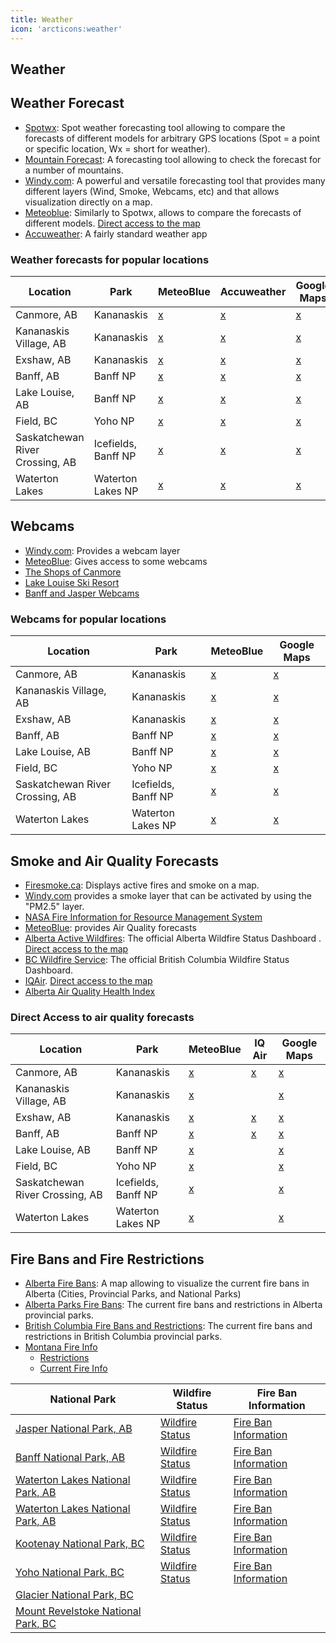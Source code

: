```yaml
---
title: Weather
icon: 'arcticons:weather'
---
```


## Weather


## Weather Forecast
- [Spotwx](https://spotwx.com/): Spot weather forecasting tool allowing to compare the forecasts of different models for arbitrary GPS locations (Spot = a point or specific location, Wx = short for weather).
- [Mountain Forecast](https://www.mountain-forecast.com/): A forecasting tool allowing to check the forecast for a number of mountains.
- [Windy.com](https://www.windy.com): A powerful and versatile forecasting tool that provides many different layers (Wind, Smoke, Webcams, etc) and that allows visualization directly on a map.
- [Meteoblue](https://www.meteoblue.com): Similarly to Spotwx, allows to compare the forecasts of different models. [Direct access to the map](https://www.meteoblue.com/en/weather/maps#coords=6/50.642/-116.151&map=windAnimation~rainbow~auto~10%20m%20above%20gnd~none)
- [Accuweather](https://www.accuweather.com/): A fairly standard weather app

### Weather forecasts for popular locations

| Location                        | Park                | MeteoBlue                                                                                 | Accuweather                                                                                                                          | Google Maps                                    |
| ------------------------------- | ------------------- | ----------------------------------------------------------------------------------------- | ------------------------------------------------------------------------------------------------------------------------------------ | ---------------------------------------------- |
| Canmore, AB                     | Kananaskis          | [x](https://www.meteoblue.com/en/weather/week/canmore_canada_5914894)                     | [x](https://www.accuweather.com/en/ca/canmore/t1w/weather-forecast/52142?city=canmore)                                               | [x](https://maps.app.goo.gl/dHDkmTMr14T41tUR6) |
| Kananaskis Village, AB          | Kananaskis          | [x](https://www.meteoblue.com/en/weather/week/kananaskis_canada_11071526)                 | [x](https://www.accuweather.com/en/ca/kananaskis/t0l/weather-forecast/52284?city=kananaskis)                                         | [x](https://maps.app.goo.gl/jTuxYv44GBihxaYE9) |
| Exshaw, AB                      | Kananaskis          | [x](https://www.meteoblue.com/en/weather/week/exshaw_canada_6940305)                      | [x](https://www.accuweather.com/en/ca/exshaw/t0l/weather-forecast/51959?city=exshaw)                                                 | [x](https://maps.app.goo.gl/TNzvnFhgVuA9yM9e8) |
| Banff, AB                       | Banff NP            | [x](https://www.meteoblue.com/en/weather/week/banff_canada_5892532)                       | [x](https://www.accuweather.com/en/ca/banff/t1l/weather-forecast/51958?city=banff)                                                   | [x](https://maps.app.goo.gl/QSYZfmGA1wwh3utA8) |
| Lake Louise, AB                 | Banff NP            | [x](https://www.meteoblue.com/en/weather/week/lake-louise_canada_6048483)                 | [x](https://www.accuweather.com/en/ca/lake-louise/t0l/weather-forecast/51957?city=lake%20louise)                                     | [x](https://maps.app.goo.gl/83xmkaC4tKPvm7us9) |
| Field, BC                       | Yoho NP             | [x](https://www.meteoblue.com/en/weather/week/field_canada_5952555)                       | [x](https://www.accuweather.com/en/ca/field/v0a/weather-forecast/52832?city=field)                                                   | [x](https://maps.app.goo.gl/syCQaXDywvcB6LFe8) |
| Saskatchewan River Crossing, AB | Icefields, Banff NP | [x](https://www.meteoblue.com/en/weather/week/saskatchewan-river-crossing_canada_6141254) | [x](https://www.accuweather.com/en/ca/saskatchewan-river-crossing/t0l/weather-forecast/2295584?city=saskatchewan%20river%20crossing) | [x](https://maps.app.goo.gl/mJMb7fR3dfc4U6jz5) |
| Waterton Lakes                  | Waterton Lakes NP   | [x](https://www.meteoblue.com/en/weather/week/waterton-lakes_canada_8051152)              | [x](https://www.accuweather.com/en/ca/waterton-park/t0k/daily-weather-forecast/61)                                                   | [x](https://maps.app.goo.gl/THkt6fjDwKHTh9RP8) |


## Webcams
- [Windy.com](https://www.windy.com): Provides a webcam layer
- [MeteoBlue](https://www.meteoblue.com/en/weather/webcams/): Gives access to some webcams
- [The Shops of Canmore](https://theshopsofcanmore.panomax.com/)
- [Lake Louise Ski Resort](https://skilouise.roundshot.com/ptarmigan/#/)
- [Banff and Jasper Webcams](https://www.banffjaspercollection.com/plan-your-trip/webcams/#/0)


### Webcams for popular locations

| Location                        | Park                | MeteoBlue                                                                                    | Google Maps                                    |
| ------------------------------- | ------------------- | -------------------------------------------------------------------------------------------- | ---------------------------------------------- |
| Canmore, AB                     | Kananaskis          | [x](https://www.meteoblue.com/en/weather/webcams/canmore_canada_5914894)                     | [x](https://maps.app.goo.gl/dHDkmTMr14T41tUR6) |
| Kananaskis Village, AB          | Kananaskis          | [x](https://www.meteoblue.com/en/weather/webcams/kananaskis_canada_11071526)                 | [x](https://maps.app.goo.gl/jTuxYv44GBihxaYE9) |
| Exshaw, AB                      | Kananaskis          | [x](https://www.meteoblue.com/en/weather/webcams/exshaw_canada_6940305)                      | [x](https://maps.app.goo.gl/TNzvnFhgVuA9yM9e8) |
| Banff, AB                       | Banff NP            | [x](https://www.meteoblue.com/en/weather/webcams/banff_canada_5892532)                       | [x](https://maps.app.goo.gl/QSYZfmGA1wwh3utA8) |
| Lake Louise, AB                 | Banff NP            | [x](https://www.meteoblue.com/en/weather/webcams/lake-louise_canada_6048483)                 | [x](https://maps.app.goo.gl/83xmkaC4tKPvm7us9) |
| Field, BC                       | Yoho NP             | [x](https://www.meteoblue.com/en/weather/webcams/field_canada_5952555)                       | [x](https://maps.app.goo.gl/syCQaXDywvcB6LFe8) |
| Saskatchewan River Crossing, AB | Icefields, Banff NP | [x](https://www.meteoblue.com/en/weather/webcams/saskatchewan-river-crossing_canada_6141254) | [x](https://maps.app.goo.gl/mJMb7fR3dfc4U6jz5) |
| Waterton Lakes                  | Waterton Lakes NP   | [x](https://www.meteoblue.com/en/weather/webcams/waterton-lakes_canada_8051152)              | [x](https://maps.app.goo.gl/THkt6fjDwKHTh9RP8) |


## Smoke and Air Quality Forecasts
- [Firesmoke.ca](https://firesmoke.ca/forecasts/current/): Displays active fires and smoke on a map.
- [Windy.com](https://www.windy.com) provides a smoke layer that can be activated by using the "PM2.5" layer.
- [NASA Fire Information for Resource Management System](https://firms.modaps.eosdis.nasa.gov/map/#d:24hrs;@-106.6,51.3,6.0z)
- [MeteoBlue](https://www.meteoblue.com/en/weather/outdoorsports/airquality/): provides Air Quality forecasts
- [Alberta Active Wildfires](https://www.alberta.ca/wildfire-status#jumplinks-0): The official Alberta Wildfire Status Dashboard . [Direct access to the map](https://www.arcgis.com/apps/dashboards/3ffcc2d0ef3e4e0999b0cf8b636defa3)
- [BC Wildfire Service](https://wildfiresituation.nrs.gov.bc.ca/map): The official British Columbia Wildfire Status Dashboard.
- [IQAir](https://www.iqair.com/). [Direct access to the map](https://www.iqair.com/air-quality-map)
- [Alberta Air Quality Health Index](https://airquality.alberta.ca/map)


### Direct Access to air quality forecasts

| Location                        | Park                | MeteoBlue                                                                                        | IQ Air                                            | Google Maps                                    |
| ------------------------------- | ------------------- | ------------------------------------------------------------------------------------------------ | ------------------------------------------------- | ---------------------------------------------- |
| Canmore, AB                     | Kananaskis          | [x](https://www.meteoblue.com/en/weather/outdoorsports/airquality/canmore_canada_5914894)        | [x](https://www.iqair.com/canada/alberta/canmore) | [x](https://maps.app.goo.gl/dHDkmTMr14T41tUR6) |
| Kananaskis Village, AB          | Kananaskis          | [x](https://www.meteoblue.com/en/weather/outdoorsports/airquality/kananaskis_canada_11071526)    |                                                   | [x](https://maps.app.goo.gl/jTuxYv44GBihxaYE9) |
| Exshaw, AB                      | Kananaskis          | [x](https://www.meteoblue.com/en/weather/outdoorsports/airquality/exshaw_canada_6940305)         | [x](https://www.iqair.com/canada/alberta/exshaw)  | [x](https://maps.app.goo.gl/TNzvnFhgVuA9yM9e8) |
| Banff, AB                       | Banff NP            | [x](https://www.meteoblue.com/en/weather/outdoorsports/airquality/banff_canada_5892532)          | [x](https://www.iqair.com/canada/alberta/banff)   | [x](https://maps.app.goo.gl/QSYZfmGA1wwh3utA8) |
| Lake Louise, AB                 | Banff NP            | [x](https://www.meteoblue.com/en/weather/outdoorsports/airquality/lake-louise_canada_6048483)    |                                                   | [x](https://maps.app.goo.gl/83xmkaC4tKPvm7us9) |
| Field, BC                       | Yoho NP             | [x](https://www.meteoblue.com/en/weather/outdoorsports/airquality/field_canada_5952555)          |                                                   | [x](https://maps.app.goo.gl/syCQaXDywvcB6LFe8) |
| Saskatchewan River Crossing, AB | Icefields, Banff NP | [x](https://www.meteoblue.com/en/weather/week/saskatchewan-river-crossing_canada_6141254)        |                                                   | [x](https://maps.app.goo.gl/mJMb7fR3dfc4U6jz5) |
| Waterton Lakes                  | Waterton Lakes NP   | [x](https://www.meteoblue.com/en/weather/outdoorsports/airquality/waterton-lakes_canada_8051152) |                                                   | [x](https://maps.app.goo.gl/THkt6fjDwKHTh9RP8) |


## Fire Bans and Fire Restrictions

- [Alberta Fire Bans](https://albertafirebans.ca/): A map allowing to visualize the current fire bans in Alberta (Cities, Provincial Parks, and National Parks)
- [Alberta Parks Fire Bans](https://www.albertaparks.ca/albertaparksca/advisories-public-safety/fire-bans/): The current fire bans and restrictions in Alberta provincial parks.
- [British Columbia Fire Bans and Restrictions](https://www2.gov.bc.ca/gov/content/safety/wildfire-status/prevention/fire-bans-and-restrictions): The current fire bans and restrictions in British Columbia provincial parks.
- [Montana Fire Info](https://www.mtfireinfo.org)
  - [Restrictions](https://www.mtfireinfo.org/pages/restrictions)
  - [Current Fire Info](https://www.mtfireinfo.org/pages/current-fire-info)


| National Park                                                                                                   | Wildfire Status                                                                                                    | Fire Ban Information                                                                                                  |
| --------------------------------------------------------------------------------------------------------------- | ------------------------------------------------------------------------------------------------------------------ | --------------------------------------------------------------------------------------------------------------------- |
| [Jasper National Park, AB](https://parks.canada.ca/pn-np/ab/jasper/visit/feu-alert-fire)                        | [Wildfire Status](https://parks.canada.ca/pn-np/ab/jasper/visit/feu-alert-fire/feudeforet-wildfire)                | [Fire Ban Information](https://parks.canada.ca/pn-np/ab/jasper/visit/feu-alert-fire/interdit-ban)                     |
| [Banff National Park, AB](https://parks.canada.ca/pn-np/ab/banff/nature/conservation/feu-fire)                  | [Wildfire Status](https://parks.canada.ca/pn-np/ab/banff/nature/conservation/feu-fire/miseajour-update)            | [Fire Ban Information](https://parks.canada.ca/pn-np/ab/banff/nature/conservation/feu-fire/interdit-ban)              |
| [Waterton Lakes National Park, AB](https://parks.canada.ca/pn-np/ab/waterton/nature/environment/feu-fire)       | [Wildfire Status](https://parks.canada.ca/pn-np/ab/waterton/nature/environment/feu-fire/fue-fire-info#fire-danger) | [Fire Ban Information](https://parks.canada.ca/pn-np/ab/waterton/nature/environment/feu-fire/fue-fire-info#safe-fire) |
| [Waterton Lakes National Park, AB](https://parks.canada.ca/pn-np/ab/waterton/nature/environment/feu-fire)       | [Wildfire Status](https://parks.canada.ca/pn-np/ab/waterton/nature/environment/feu-fire/fue-fire-info#fire-danger) | [Fire Ban Information](https://parks.canada.ca/pn-np/ab/waterton/nature/environment/feu-fire/fue-fire-info#safe-fire) |
| [Kootenay National Park, BC](https://parks.canada.ca/pn-np/bc/kootenay/visit/feu-alert-fire)                    | [Wildfire Status](https://parks.canada.ca/pn-np/bc/kootenay/visit/feu-alert-fire/feudeforet-wildfire)              | [Fire Ban Information](https://parks.canada.ca/pn-np/bc/kootenay/visit/feu-alert-fire/interdit-ban)                   |
| [Yoho National Park, BC](https://parks.canada.ca/pn-np/bc/yoho/visit/feu-alert-fire)                            | [Wildfire Status](https://parks.canada.ca/pn-np/bc/yoho/visit/feu-alert-fire/feudeforet-wildfire)                  | [Fire Ban Information](https://parks.canada.ca/pn-np/bc/yoho/visit/feu-alert-fire/interdit-ban)                       |
| [Glacier National Park, BC](https://parks.canada.ca/pn-np/bc/glacier/securite-safety/feu-fire-info)             |                                                                                                                    |                                                                                                                       |
| [Mount Revelstoke National Park, BC](https://parks.canada.ca/pn-np/bc/revelstoke/securite-safety/feu-fire-info) |                                                                                                                    |                                                                                                                       |

